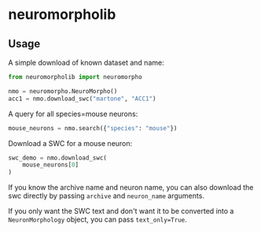 # neuromorpholib


## Usage
A simple download of known dataset and name:
```python
from neuromorpholib import neuromorpho

nmo = neuromorpho.NeuroMorpho()
acc1 = nmo.download_swc("martone", "ACC1")
```

A query for all species=mouse neurons:
```python
mouse_neurons = nmo.search({"species": "mouse"})
```

Download a SWC for a mouse neuron:
```python
swc_demo = nmo.download_swc(
    mouse_neurons[0]
)
```

If you know the archive name and neuron name, you can also download the swc directly by passing `archive` and `neuron_name` arguments.

If you only want the SWC text and don't want it to be converted into a `NeuronMorphology` object, you can pass `text_only=True`.

